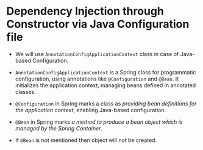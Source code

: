 # Dependency Injection through Constructor via Java Configuration file

-	We will use `AnnotationConfigApplicationContext` class in case of Java-based Configuration.

-	`AnnotationConfigApplicationContext` is a Spring class for programmatic configuration, using annotations like `@Configuration` and `@Bean`. It initializes the application context, managing beans defined in annotated classes.

-	`@Configuration` in Spring marks a class as *providing bean definitions for the application context*, enabling Java-based configuration.

-	`@Bean` in Spring marks *a method to produce a bean object which is managed by the Spring Container*.

- If `@Bean` is not mentioned then object will not be created.